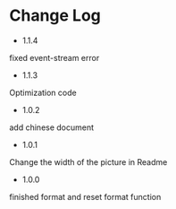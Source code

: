 # Change Log

- 1.1.4

fixed event-stream error

- 1.1.3

Optimization code

- 1.0.2

add chinese document

- 1.0.1

Change the width of the picture in Readme

- 1.0.0 

finished format and reset format function